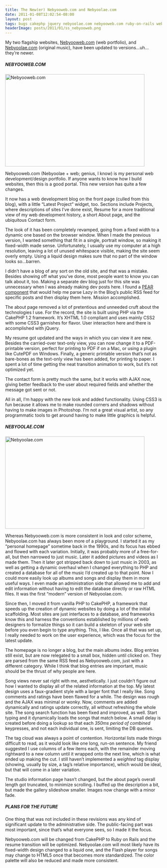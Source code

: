 ```yaml
---
title: The New(er) Nebyooweb.com and Nebyoolae.com
date: 2011-01-08T12:02:54-08:00
layout: post
tags: bugs cakephp jquery nebyoolae.com nebyooweb.com ruby-on-rails web-development wrapup
headerImage: posts/2011/01/ss_nebyooweb.png
---
```

My two flagship websites, [Nebyooweb.com](http://nebyooweb.com) (web portfolio), and [Nebyoolae.com](http://nebyoolae.com) (original music), have been updated to versions&#8230;uh&#8230;they&#8217;re newer.

##### NEBYOOWEB.COM

<img aria-describedby="caption-attachment-4009" data-attachment-id="4009" data-orig-file="{{ site.baseurl }}/assets/images/posts/2011/01/ss_nebyooweb.png" data-orig-size="846,561" data-comments-opened="1" data-image-meta="{&quot;aperture&quot;:&quot;0&quot;,&quot;credit&quot;:&quot;&quot;,&quot;camera&quot;:&quot;&quot;,&quot;caption&quot;:&quot;&quot;,&quot;created_timestamp&quot;:&quot;0&quot;,&quot;copyright&quot;:&quot;&quot;,&quot;focal_length&quot;:&quot;0&quot;,&quot;iso&quot;:&quot;0&quot;,&quot;shutter_speed&quot;:&quot;0&quot;,&quot;title&quot;:&quot;&quot;}" data-image-title="ss_nebyooweb" data-image-description="<p>Nebyooweb.com screenshot</p>
" data-image-caption="<p>Nebyooweb.com</p>
" data-medium-file="{{ site.baseurl }}/assets/images/posts/2011/01/ss_nebyooweb-640x424.png" data-large-file="{{ site.baseurl }}/assets/images/posts/2011/01/ss_nebyooweb-800x530.png" loading="lazy" class="size-medium wp-image-4009 " title="ss_nebyooweb" src="{{ site.baseurl }}/assets/images/posts/2011/01/ss_nebyooweb-640x424.png" alt="Nebyooweb.com" width="448" height="297" srcset="{{ site.baseurl }}/assets/images/posts/2011/01/ss_nebyooweb-640x424.png 640w, {{ site.baseurl }}/assets/images/posts/2011/01/ss_nebyooweb-800x530.png 800w, {{ site.baseurl }}/assets/images/posts/2011/01/ss_nebyooweb.png 846w" sizes="(max-width: 448px) 100vw, 448px" />

Nebyooweb.com (Nebyoolae + web; genius, I know) is my personal web development/design portfolio. If anyone wants to know how I build websites, then this is a good portal. This new version has quite a few changes.

<!--more-->

It now has a web development blog on the front page (culled from this blog), with a little &#8220;Latest Project&#8221; widget, too. Sections include Projects, where descriptions of sites I&#8217;ve done exist, Resume for a more traditional view of my web development history, a short About page, and the ubiquitous Contact form.

The look of it has been completely revamped, going from a fixed width to a dynamic one based on the browser window. When I made the previous version, I wanted something that fit in a single, portrait window, so making it fixed-width made sense. Unfortunately, I usually use my computer at a high resolution, leaving a lot of unused whitespace visible, making the site seem overly empty. Using a liquid design makes sure that no part of the window looks so&#8230;barren.

I didn&#8217;t have a blog of any sort on the old site, and that was a mistake. Besides showing off what you&#8217;ve done, most people want to know you can talk about it, too. Making a separate dev blog just for this site was unnecessary when I was already making dev posts here. I found a [PEAR component](http://pear.php.net/package/XML_RSS) that would help me parse Lazy in the Blog&#8217;s public RSS feed for specific posts and then display them here. Mission accomplished.

The about page removed a lot of pretentious and unneeded cruft about the technologies I use. For the record, the site is built using PHP via the CakePHP 1.2 framework. It&#8217;s XHTML 1.0 compliant and uses mainly CSS2 with some CSS3 garnishes for flavor. User interaction here and there is accomplished with jQuery.

My resume got updated and the ways in which you can view it are new. Besides the carried-over text-only view, you can now change it to a PDF-printable version, perfect for printing to PDF if on a Mac, or using a plugin like CutePDF on Windows. Finally, a generic printable version that&#8217;s not as bare-bones as the text-only view has been added, for printing to paper. I spent a lot of time getting the neat transition animation to work, but it&#8217;s not optimized yet.

The contact form is pretty much the same, but it works with AJAX now, giving better feedback to the user about required fields and whether the message got sent or not.

All in all, I&#8217;m happy with the new look and added functionality. Using CSS3 is fun because it allows me to make rounded corners and shadows without having to make images in Photoshop. I&#8217;m not a great visual artist, so any programmatic tools to get around having to make little graphics is helpful.

##### NEBYOOLAE.COM

<img aria-describedby="caption-attachment-4008" data-attachment-id="4008" data-orig-file="{{ site.baseurl }}/assets/images/posts/2011/01/ss_nebyoolae.png" data-orig-size="845,561" data-comments-opened="1" data-image-meta="{&quot;aperture&quot;:&quot;0&quot;,&quot;credit&quot;:&quot;&quot;,&quot;camera&quot;:&quot;&quot;,&quot;caption&quot;:&quot;&quot;,&quot;created_timestamp&quot;:&quot;0&quot;,&quot;copyright&quot;:&quot;&quot;,&quot;focal_length&quot;:&quot;0&quot;,&quot;iso&quot;:&quot;0&quot;,&quot;shutter_speed&quot;:&quot;0&quot;,&quot;title&quot;:&quot;&quot;}" data-image-title="ss_nebyoolae" data-image-description="<p>Nebyoolae.com screenshot</p>
" data-image-caption="<p>Nebyoolae.com</p>
" data-medium-file="{{ site.baseurl }}/assets/images/posts/2011/01/ss_nebyoolae-640x424.png" data-large-file="{{ site.baseurl }}/assets/images/posts/2011/01/ss_nebyoolae-800x531.png" loading="lazy" class="size-medium wp-image-4008 " title="ss_nebyoolae" src="{{ site.baseurl }}/assets/images/posts/2011/01/ss_nebyoolae-640x424.png" alt="Nebyoolae.com" width="448" height="297" srcset="{{ site.baseurl }}/assets/images/posts/2011/01/ss_nebyoolae-640x424.png 640w, {{ site.baseurl }}/assets/images/posts/2011/01/ss_nebyoolae-800x531.png 800w, {{ site.baseurl }}/assets/images/posts/2011/01/ss_nebyoolae.png 845w" sizes="(max-width: 448px) 100vw, 448px" />

Whereas Nebyooweb.com is more consistent in look and color scheme, Nebyoolae.com has always been more of a playground. I started it as my &#8220;personal homepage&#8221; sometime back in the 1990s, and its focus has ebbed and flowed with each variation. Initially, it was probably more of a free-for-all, but then narrowed to just music. Later it added pictures and videos as I made them. Then it later got stripped back down to just music in 2003, as well as getting a dynamic overhaul when I changed everything to PHP and created a database for all of the music I&#8217;d created up to that point. Now I could more easily look up albums and songs and display them in more useful ways. I even made an administration side that allowed me to add and edit information without having to edit the database directly or raw HTML files. It was the first &#8220;modern&#8221; version of Nebyoolae.com.

Since then, I moved it from vanilla PHP to CakePHP, a framework that speeds up the creation of dynamic websites by doing a lot of the initial scaffolding. Most sites are just interfaces to a database, and frameworks know this and harness the conventions established by millions of web designers to formalize things so it can build a skeleton of your web site before you even begin to type anything. This, I like. Once all that was set up, I really needed to work on the user experience, which was the focus for the latest update.

The homepage is no longer a blog, but the main albums index. Blog entries still exist, but are now relegated to a small box, hidden until clicked on. They are parsed from the same RSS feed as Nebyooweb.com, just with a different category. While I think that blog entries are important, music should be the thrust of why people are here.

Song views never sat right with me, aesthetically. I just couldn&#8217;t figure out how I wanted to display all of the related information at the top. My latest design uses a faux-gradient style with a larger font that I really like. Song comments and ratings have been flawed for a while. The design was rough and the AJAX was minimal or wonky. Now, comments are added dynamically and ratings update correctly, all without refreshing the whole site. The song search function has been fixed and improved, as well. Start typing and it dynamically loads the songs that match below. A small delay is created before doing a lookup so that each _350ms period of combined_ keypresses, and not each individual one, is sent, limiting the DB queries.

The tag cloud was always a point of contention. Horizontal lists made things difficult to read, as it would look like one long, run-on sentence. My friend suggested I use columns of a few items each, with the remainder moving rightward to a new column until it wrapped onto the next line, which is what ended up making the cut. I still haven&#8217;t implemented a _weighted_ tag display (showing, usually by size, a tag&#8217;s relative importance), which would be ideal, but that will come in a later variation.

The studio information page hasn&#8217;t changed, but the about page&#8217;s overall length got truncated, to minimize scrolling. I buffed up the description a bit, but made the gallery slideshow smaller. Images now change with a minor fade.

##### PLANS FOR THE FUTURE

One thing that was not included in these revisions was any kind of significant update to the administrative side. The public-facing part was most important, since that&#8217;s what everyone sees, so I made it the focus.

Nebyooweb.com will be changed from CakePHP to Ruby on Rails and the resume transition will be optimized. Nebyoolae.com will most likely have its fixed-width design changed to a liquid one, and the Flash player for songs may change to HTML5 once that becomes more standardized. The color palette will also be reduced and made more consistent.
